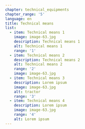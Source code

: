```yaml
---
chapter: technical_equipments
chapter_range: '5'
language: en
title: Technical means
list:
  - item: Technical means 1
    image: image-63.jpg
    description: Technical means 1
    alt: Technical means 1
    range: '1'
  - item: Technical means 2
    description: Technical means 2
    alt: Technical means 2
    range: '2'
    image: image-63.jpg
  - item: Technical means 3
    description: Lorem ipsum
    image: image-63.jpg
    alt: tractor
    range: '3'
  - item: Technical means 4
    description: Lorem ipsum
    image: image-63.jpg
    range: '4'
    alt: Lorem ipsum
---
```


